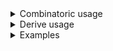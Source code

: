 <details>
<summary>Combinatoric usage</summary>

```no_run
# use bpaf::*;
# #[allow(dead_code)]
#[derive(Debug, Clone)]
pub struct Cmd {
    flag: bool,
    arg: usize,
}

#[derive(Debug, Clone)]
# #[allow(dead_code)]
pub struct Options {
    flag: bool,
    cmd: Cmd,
}

fn cmd() -> impl Parser<Cmd> {
    let flag = long("flag")
        .help("This flag is specific to command")
        .switch();
    let arg = long("arg").argument::<usize>("ARG");
    construct!(Cmd { flag, arg })
        .to_options()
        .descr("Command to do something")
        .command("cmd")
        .help("Command to do something")
}

pub fn options() -> OptionParser<Options> {
    let flag = long("flag")
        .help("This flag is specific to the outer layer")
        .switch();
    construct!(Options { flag, cmd() }).to_options()
}
```

</details>
<details>
<summary>Derive usage</summary>

```no_run
# use bpaf::*;
# #[allow(dead_code)]
#[derive(Debug, Clone, Bpaf)]
#[bpaf(command)]
/// Command to do something
pub struct Cmd {
    /// This flag is specific to command
    flag: bool,
    arg: usize,
}

#[derive(Debug, Clone, Bpaf)]
# #[allow(dead_code)]
#[bpaf(options)]
pub struct Options {
    /// This flag is specific to the outer layer
    flag: bool,
    #[bpaf(external)]
    cmd: Cmd,
}
```

</details>
<details>
<summary>Examples</summary>


In this example there's only one command and it is required, so is the argument inside of it
```console
% app cmd --arg 42
Options { flag: false, cmd: Cmd { flag: false, arg: 42 } }
```

If you don't specify this command - parsing will fail
```console
% app 
Expected COMMAND ..., pass --help for usage information
```

You can have the same flag names inside and outside of the command, but it might be confusing
for the end user. This example enables the outer flag
```console
% app --flag cmd --arg 42
Options { flag: true, cmd: Cmd { flag: false, arg: 42 } }
```

And this one - both inside and outside
```console
% app --flag cmd --arg 42 --flag
Options { flag: true, cmd: Cmd { flag: true, arg: 42 } }
```

And that's the confusing part - unless you add context restrictions with
[`adjacent`](Parser::adjacent) and parse command first - outer flag wins.
So it's best not to mix names on different levels
```console
% app cmd --arg 42 --flag
Options { flag: true, cmd: Cmd { flag: false, arg: 42 } }
```

Commands show up on both outer level help
```console
% app --help
Usage: [--flag] COMMAND ...

Available options:
        --flag  This flag is specific to the outer layer
    -h, --help  Prints help information

Available commands:
    cmd  Command to do something
```

As well as showing their own help
```console
% app cmd --help
Command to do something

Usage: [--flag] --arg ARG

Available options:
        --flag       This flag is specific to command
        --arg <ARG>
    -h, --help       Prints help information
```

</details>
